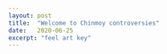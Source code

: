 ```yaml
---
layout: post
title:  "Welcome to Chinmoy controversies"
date:   2020-06-25
excerpt: "feel art key"
---
```

